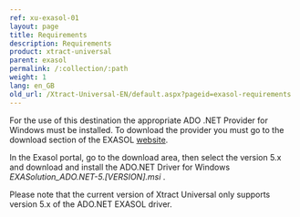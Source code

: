 ```yaml
---
ref: xu-exasol-01
layout: page
title: Requirements
description: Requirements
product: xtract-universal
parent: exasol
permalink: /:collection/:path
weight: 1
lang: en_GB
old_url: /Xtract-Universal-EN/default.aspx?pageid=exasol-requirements
---
```


For the use of this destination the appropriate ADO .NET Provider for Windows must be installed. 
To download the provider you must go to the download section of the EXASOL [website](https://www.exasol.com/portal/display/DOWNLOAD/EXASOL+Download+Section). 

In the Exasol portal, go to the download area, then select the version 5.x and download and install the ADO.NET Driver for Windows *EXASolution_ADO.NET-5.[VERSION].msi* . 

Please note that the current version of Xtract Universal only supports version 5.x of the ADO.NET EXASOL driver.

